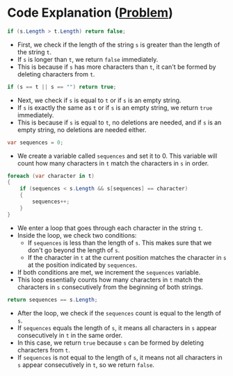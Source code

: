 # Code Explanation ([Problem](https://leetcode.com/problems/is-subsequence))

```csharp
if (s.Length > t.Length) return false;
```
- First, we check if the length of the string `s` is greater than the length of the string `t`.
- If `s` is longer than `t`, we return `false` immediately.
- This is because if `s` has more characters than `t`, it can't be formed by deleting characters from `t`.

```csharp
if (s == t || s == "") return true;
```
- Next, we check if `s` is equal to `t` or if `s` is an empty string.
- If `s` is exactly the same as `t` or if `s` is an empty string, we return `true` immediately.
- This is because if `s` is equal to `t`, no deletions are needed, and if `s` is an empty string, no deletions are needed either.

```csharp
var sequences = 0;
```
- We create a variable called `sequences` and set it to 0. This variable will count how many characters in `t` match the characters in `s` in order.

```csharp
foreach (var character in t)
{
    if (sequences < s.Length && s[sequences] == character)
    {
        sequences++;
    }
}
```
- We enter a loop that goes through each character in the string `t`.
- Inside the loop, we check two conditions:
    - If `sequences` is less than the length of `s`. This makes sure that we don't go beyond the length of `s`.
    - If the character in `t` at the current position matches the character in `s` at the position indicated by `sequences`.
- If both conditions are met, we increment the `sequences` variable.
- This loop essentially counts how many characters in `t` match the characters in `s` consecutively from the beginning of both strings.

```csharp
return sequences == s.Length;
```
- After the loop, we check if the `sequences` count is equal to the length of `s`.
- If `sequences` equals the length of `s`, it means all characters in `s` appear consecutively in `t` in the same order.
- In this case, we return `true` because `s` can be formed by deleting characters from `t`.
- If `sequences` is not equal to the length of `s`, it means not all characters in `s` appear consecutively in `t`, so we return `false`.